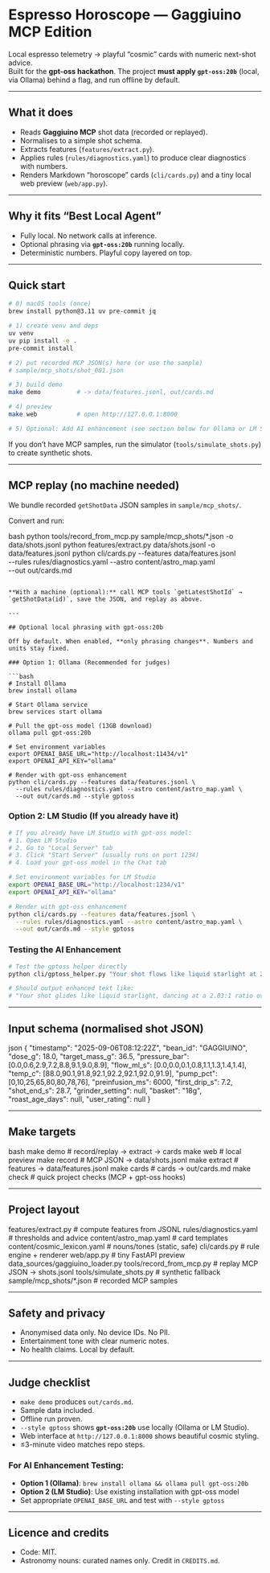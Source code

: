 # Espresso Horoscope — Gaggiuino MCP Edition

Local espresso telemetry → playful “cosmic” cards with numeric next-shot advice.  
Built for the **gpt-oss hackathon**. The project **must apply `gpt-oss:20b`** (local, via Ollama) behind a flag, and run offline by default.

---

## What it does
- Reads **Gaggiuino MCP** shot data (recorded or replayed).
- Normalises to a simple shot schema.
- Extracts features (`features/extract.py`).
- Applies rules (`rules/diagnostics.yaml`) to produce clear diagnostics with numbers.
- Renders Markdown “horoscope” cards (`cli/cards.py`) and a tiny local web preview (`web/app.py`).

---

## Why it fits “Best Local Agent”
- Fully local. No network calls at inference.
- Optional phrasing via **`gpt-oss:20b`** running locally.
- Deterministic numbers. Playful copy layered on top.

---

## Quick start

```bash
# 0) macOS tools (once)
brew install python@3.11 uv pre-commit jq

# 1) create venv and deps
uv venv
uv pip install -e .
pre-commit install

# 2) put recorded MCP JSON(s) here (or use the sample)
# sample/mcp_shots/shot_001.json

# 3) build demo
make demo          # -> data/features.jsonl, out/cards.md

# 4) preview
make web           # open http://127.0.0.1:8000

# 5) Optional: Add AI enhancement (see section below for Ollama or LM Studio setup)
```


If you don’t have MCP samples, run the simulator (`tools/simulate_shots.py`) to create synthetic shots.

---

## MCP replay (no machine needed)

We bundle recorded `getShotData` JSON samples in `sample/mcp_shots/`.

Convert and run:

bash
python tools/record_from_mcp.py sample/mcp_shots/*.json -o data/shots.jsonl
python features/extract.py data/shots.jsonl -o data/features.jsonl
python cli/cards.py --features data/features.jsonl \
  --rules rules/diagnostics.yaml --astro content/astro_map.yaml \
  --out out/cards.md
```

**With a machine (optional):** call MCP tools `getLatestShotId` → `getShotData(id)`, save the JSON, and replay as above.

---

## Optional local phrasing with gpt-oss:20b

Off by default. When enabled, **only phrasing changes**. Numbers and units stay fixed.

### Option 1: Ollama (Recommended for judges)

```bash
# Install Ollama
brew install ollama

# Start Ollama service
brew services start ollama

# Pull the gpt-oss model (13GB download)
ollama pull gpt-oss:20b

# Set environment variables
export OPENAI_BASE_URL="http://localhost:11434/v1"
export OPENAI_API_KEY="ollama"

# Render with gpt-oss enhancement
python cli/cards.py --features data/features.jsonl \
  --rules rules/diagnostics.yaml --astro content/astro_map.yaml \
  --out out/cards.md --style gptoss
```

### Option 2: LM Studio (If you already have it)

```bash
# If you already have LM Studio with gpt-oss model:
# 1. Open LM Studio
# 2. Go to "Local Server" tab
# 3. Click "Start Server" (usually runs on port 1234)
# 4. Load your gpt-oss model in the Chat tab

# Set environment variables for LM Studio
export OPENAI_BASE_URL="http://localhost:1234/v1"
export OPENAI_API_KEY="ollama"

# Render with gpt-oss enhancement
python cli/cards.py --features data/features.jsonl \
  --rules rules/diagnostics.yaml --astro content/astro_map.yaml \
  --out out/cards.md --style gptoss
```

### Testing the AI Enhancement

```bash
# Test the gptoss helper directly
python cli/gptoss_helper.py "Your shot flows like liquid starlight at 2.03:1 ratio over 29 seconds."

# Should output enhanced text like:
# "Your shot glides like liquid starlight, dancing at a 2.03:1 ratio over 29 seconds, as the cosmos align..."
```

---

## Input schema (normalised shot JSON)

json
{
  "timestamp": "2025-09-06T08:12:22Z",
  "bean_id": "GAGGIUINO",
  "dose_g": 18.0,
  "target_mass_g": 36.5,
  "pressure_bar": [0.0,0.6,2.9,7.2,8.8,9.1,9.0,8.9],
  "flow_ml_s":    [0.0,0.0,0.1,0.8,1.1,1.3,1.4,1.4],
  "temp_c":       [88.0,90.1,91.8,92.1,92.2,92.1,92.0,91.9],
  "pump_pct":     [0,10,25,65,80,80,78,76],
  "preinfusion_ms": 6000,
  "first_drip_s": 7.2,
  "shot_end_s": 28.7,
  "grinder_setting": null,
  "basket": "18g",
  "roast_age_days": null,
  "user_rating": null
}

---

## Make targets

bash
make demo       # record/replay -> extract -> cards
make web        # local preview
make record     # MCP JSON -> data/shots.jsonl
make extract    # features -> data/features.jsonl
make cards      # cards -> out/cards.md
make check      # quick project checks (MCP + gpt-oss hooks)

---

## Project layout


features/extract.py            # compute features from JSONL
rules/diagnostics.yaml         # thresholds and advice
content/astro_map.yaml         # card templates
content/cosmic_lexicon.yaml    # nouns/tones (static, safe)
cli/cards.py                   # rule engine + renderer
web/app.py                     # tiny FastAPI preview
data_sources/gaggiuino_loader.py
tools/record_from_mcp.py       # replay MCP JSON -> shots.jsonl
tools/simulate_shots.py        # synthetic fallback
sample/mcp_shots/*.json        # recorded MCP samples

---

## Safety and privacy

* Anonymised data only. No device IDs. No PII.
* Entertainment tone with clear numeric notes.
* No health claims. Local by default.

---

## Judge checklist

* `make demo` produces `out/cards.md`.
* Sample data included.
* Offline run proven.
* `--style gptoss` shows **`gpt-oss:20b`** use locally (Ollama or LM Studio).
* Web interface at `http://127.0.0.1:8000` shows beautiful cosmic styling.
* ≤3-minute video matches repo steps.

### For AI Enhancement Testing:
* **Option 1 (Ollama)**: `brew install ollama && ollama pull gpt-oss:20b`
* **Option 2 (LM Studio)**: Use existing installation with gpt-oss model
* Set appropriate `OPENAI_BASE_URL` and test with `--style gptoss`

---

## Licence and credits

* Code: MIT.
* Astronomy nouns: curated names only. Credit in `CREDITS.md`.

